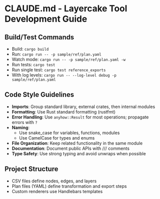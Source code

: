 # CLAUDE.md - Layercake Tool Development Guide

## Build/Test Commands
- Build: `cargo build`
- Run: `cargo run -- -p sample/ref/plan.yaml`
- Watch mode: `cargo run -- -p sample/ref/plan.yaml -w`
- Run tests: `cargo test`
- Run single test: `cargo test reference_exports`
- With log levels: `cargo run -- --log-level debug -p sample/ref/plan.yaml`

## Code Style Guidelines
- **Imports**: Group standard library, external crates, then internal modules
- **Formatting**: Use Rust standard formatting (rustfmt)
- **Error Handling**: Use `anyhow::Result` for most operations; propagate errors with `?`
- **Naming**: 
  - Use snake_case for variables, functions, modules 
  - Use CamelCase for types and enums
- **File Organization**: Keep related functionality in the same module
- **Documentation**: Document public APIs with /// comments
- **Type Safety**: Use strong typing and avoid unwraps when possible

## Project Structure
- CSV files define nodes, edges, and layers
- Plan files (YAML) define transformation and export steps
- Custom renderers use Handlebars templates